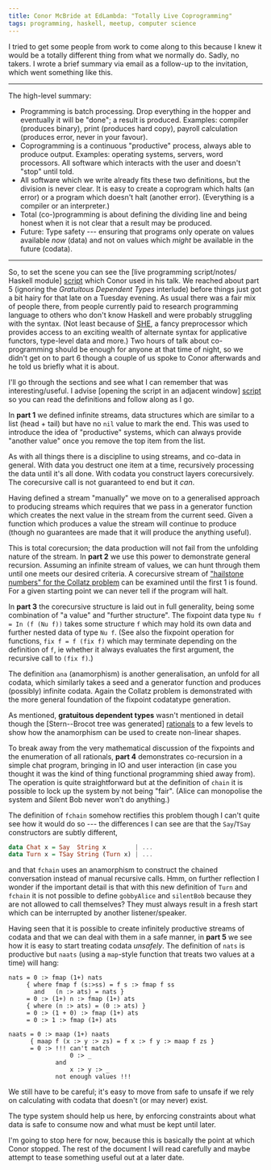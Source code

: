 ```yaml
---
title: Conor McBride at EdLambda: "Totally Live Coprogramming"
tags: programming, haskell, meetup, computer science
---
```


I tried to get some people from work to come along to this because
I knew it would be a totally different thing from what we normally
do. Sadly, no takers. I wrote a brief summary via email as a
follow-up to the invitation, which went something like this.

* * *

The high-level summary:

*   Programming is batch processing. Drop everything in the hopper
    and eventually it will be "done"; a result is produced. Examples:
    compiler (produces binary), print (produces hard copy), payroll
    calculation (produces error, never in your favour).
*   Coprogramming is a continuous "productive" process, always
    able to produce output. Examples: operating systems, servers,
    word processors. All software which interacts with the user and
    doesn't "stop" until told.
*   All software which we write already fits these two definitions,
    but the division is never clear. It is easy to create a coprogram
    which halts (an error) or a program which doesn't halt (another
    error). (Everything is a compiler or an interpreter.)
*   Total (co-)programming is about defining the dividing line and 
    being honest when it is not clear that a result may be produced.
*   Future: Type safety --- ensuring that programs only operate on
    values available *now* (data) and not on values which *might* be
    available in the future (codata).

* * *

So, to set the scene you can see the [live programming script/notes/
Haskell module] [script] which Conor used in his talk. We reached about
part 5 (ignoring the _Gratuitous Dependent Types_ interlude) before
things just got a bit hairy for that late on a Tuesday evening. As
usual there was a fair mix of people there, from people currently paid
to research programming language to others who don't know Haskell and
were probably struggling with the syntax. (Not least because of [SHE][],
a fancy preprocessor which provides access to an exciting wealth of
alternate syntax for applicative functors, type-level data and more.)
Two hours of talk about co-programming should be enough for anyone at
that time of night, so we didn't get on to part 6 though a couple of
us spoke to Conor afterwards and he told us briefly what it is about.

I'll go through the sections and see what I can remember that was
interesting/useful. I advise [opening the script in an adjacent window]
[script] so you can read the definitions and follow along as I go.

[script]: <https://personal.cis.strath.ac.uk/conor.mcbride/pub/Hmm/EdLam.hs>
    "Combined notes and Strathclyde-enhanced Haskell definitions"
[she]: <https://personal.cis.strath.ac.uk/conor.mcbride/pub/she/>
    "the Strathclyde Haskell Enhancement, a preprocessor for extra confusion"

In **part 1** we defined infinite streams, data structures which are
similar to a list (head + tail) but have no `nil` value to mark the
end. This was used to introduce the idea of "productive" systems,
which can always provide "another value" once you remove the top item
from the list.

As with all things there is a discipline to using streams, and co-data
in general. With data you destruct one item at a time, recursively
processing the data until it's all done. With codata you construct layers
corecursively. The corecursive call is not guaranteed to end but it *can*.

Having defined a stream "manually" we move on to a generalised approach
to producing streams which requires that we pass in a generator function
which creates the next value in the stream from the current seed. Given
a function which produces a value the stream will continue to produce
(though no guarantees are made that it will produce the anything useful).

This is total corecursion; the data production will not fail from the
unfolding nature of the stream. In **part 2** we use this power to
demonstrate general recursion. Assuming an infinite stream of values,
we can hunt through them until one meets our desired criteria. A
corecursive stream of ["hailstone numbers" for the Collatz problem][collatz]
can be examined until the first 1 is found. For a given starting point
we can never tell if the program will halt.

[collatz]: <http://mathworld.wolfram.com/CollatzProblem.html>
    "Collatz Problem, which may be undecidable"

In **part 3** the corecursive structure is laid out in full generality,
being some combination of "a value" and "further structure". The fixpoint
data type `Nu f = In (f (Nu f))` takes some structure `f` which may hold
its own data and further nested data of type `Nu f`. (See also the
fixpoint operation for functions, `fix f = f (fix f)` which may terminate
depending on the definition of `f`, ie whether it always evaluates the
first argument, the recursive call to `(fix f)`.)

The definition `ana` (anamorphism) is another generalisation, an 
unfold for all codata, which similarly takes a seed and a generator 
function and produces (possibly) infinite codata. Again the Collatz 
problem is demonstrated with the more general foundation of the fixpoint 
codatatype generation.

As mentioned, **gratuitous dependent types** wasn't mentioned in detail
though the [Stern--Brocot tree was generated] [rationals] to a few levels
to show how the anamorphism can be used to create non-linear shapes.

[rationals]: <http://en.wikipedia.org/wiki/Stern%E2%80%93Brocot_tree>
    "the infinite Stern-Brocot tree of rationals"

To break away from the very mathematical discussion of the fixpoints
and the enumeration of all rationals, **part 4** demonstrates co-recursion
in a simple chat program, bringing in IO and user interaction (in case
you thought it was the kind of thing functional programming shied away
from). The operation is quite straightforward but at the definition of
`chain` it is possible to lock up the system by not being "fair". (Alice
can monopolise the system and Silent Bob never won't do anything.)

The definition of `fchain` somehow rectifies this problem though I can't
quite see how it would do so --- the differences I can see are that the
`Say`/`TSay` constructors are subtly different,

~~~~haskell
data Chat x = Say  String x        | ...
data Turn x = TSay String (Turn x) | ...
~~~~

and that `fchain` uses an anamorphism to construct the chained conversation
instead of manual recursive calls. Hmm, on further reflection I wonder if
the important detail is that with this new definition of `Turn` and `fchain`
it is not possible to define `gobbyAlice` and `silentBob` because they are
not allowed to call themselves? They must always result in a fresh
start which can be interrupted by another listener/speaker.

Having seen that it is possible to create infinitely productive streams of
codata and that we can deal with them in a safe manner, in **part 5** we
see how it is easy to start treating codata _unsafely_. The definition of
`nats` is productive but `naats` (using a `map`-style function that treats
two values at a time) will hang:

    nats = 0 :> fmap (1+) nats
         { where fmap f (s:>ss) = f s :> fmap f ss 
           and   (n :> ats) = nats }
         = 0 :> (1+) n :> fmap (1+) ats
         { where (n :> ats) = (0 :> ats) }
         = 0 :> (1 + 0) :> fmap (1+) ats
         = 0 :> 1 :> fmap (1+) ats

    naats = 0 :> maap (1+) naats
          { maap f (x :> y :> zs) = f x :> f y :> maap f zs }
          = 0 :> !!! can't match
                     0 :> _
                 and
                     x :> y :> _
                 not enough values !!!

We still have to be careful; it's easy to move from safe to unsafe
if we rely on calculating with codata that doesn't (or may never)
exist.

The type system should help us here, by enforcing constraints about
what data is safe to consume now and what must be kept until later.

I'm going to stop here for now, because this is basically the point
at which Conor stopped. The rest of the document I will read carefully
and maybe attempt to tease something useful out at a later date.
